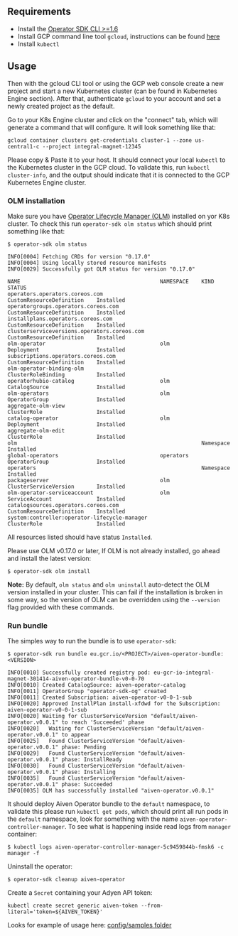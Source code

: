 ## Requirements

- Install the [Operator SDK CLI >=1.6](https://sdk.operatorframework.io/docs/installation/install-operator-sdk/)
- Install GCP command line tool `gcloud`, instructions can be found [here](https://cloud.google.com/sdk/docs/quickstart)
- Install `kubectl`

## Usage

Then with the gcloud CLI tool or using the GCP web console create a new project and start a new Kubernetes cluster (can
be found in Kubernetes Engine section). After that, authenticate `gcloud` to your account and set a newly created
project as the default.

Go to your K8s Engine cluster and click on the "connect" tab, which will generate a command that will configure. It will
look something like that:

```shell
gcloud container clusters get-credentials cluster-1 --zone us-central1-c --project integral-magnet-12345
```

Please copy & Paste it to your host. It should connect your local `kubectl` to the Kubernetes cluster in the GCP cloud.
To validate this, run `kubectl cluster-info`, and the output should indicate that it is connected to the GCP Kubernetes
Engine cluster.

### OLM installation

Make sure you have [Operator Lifecycle Manager (OLM)](https://github.com/operator-framework/operator-lifecycle-manager/)
installed on yor K8s cluster. To check this run `operator-sdk olm status` which should print something like that:

```shell
$ operator-sdk olm status

INFO[0004] Fetching CRDs for version "0.17.0"           
INFO[0004] Using locally stored resource manifests      
INFO[0029] Successfully got OLM status for version "0.17.0" 

NAME                                            NAMESPACE    KIND                        STATUS
operators.operators.coreos.com                               CustomResourceDefinition    Installed
operatorgroups.operators.coreos.com                          CustomResourceDefinition    Installed
installplans.operators.coreos.com                            CustomResourceDefinition    Installed
clusterserviceversions.operators.coreos.com                  CustomResourceDefinition    Installed
olm-operator                                    olm          Deployment                  Installed
subscriptions.operators.coreos.com                           CustomResourceDefinition    Installed
olm-operator-binding-olm                                     ClusterRoleBinding          Installed
operatorhubio-catalog                           olm          CatalogSource               Installed
olm-operators                                   olm          OperatorGroup               Installed
aggregate-olm-view                                           ClusterRole                 Installed
catalog-operator                                olm          Deployment                  Installed
aggregate-olm-edit                                           ClusterRole                 Installed
olm                                                          Namespace                   Installed
global-operators                                operators    OperatorGroup               Installed
operators                                                    Namespace                   Installed
packageserver                                   olm          ClusterServiceVersion       Installed
olm-operator-serviceaccount                     olm          ServiceAccount              Installed
catalogsources.operators.coreos.com                          CustomResourceDefinition    Installed
system:controller:operator-lifecycle-manager                 ClusterRole                 Installed
```

All resources listed should have status `Installed`.

Please use OLM v0.17.0 or later, If OLM is not already installed, go ahead and install the latest version:

```shell
$ operator-sdk olm install
```

**Note:** By default, `olm status` and `olm uninstall` auto-detect the OLM version installed in your cluster. This can
fail if the installation is broken in some way, so the version of OLM can be overridden using the `--version` flag
provided with these commands.

### Run bundle

The simples way to run the bundle is to use `operator-sdk`:

```shell
$ operator-sdk run bundle eu.gcr.io/<PROJECT>/aiven-operator-bundle:<VERSION>

INFO[0010] Successfully created registry pod: eu-gcr-io-integral-magnet-301414-aiven-operator-bundle-v0-0-70 
INFO[0010] Created CatalogSource: aiven-operator-catalog 
INFO[0011] OperatorGroup "operator-sdk-og" created      
INFO[0011] Created Subscription: aiven-operator-v0-0-1-sub 
INFO[0020] Approved InstallPlan install-xfdwd for the Subscription: aiven-operator-v0-0-1-sub 
INFO[0020] Waiting for ClusterServiceVersion "default/aiven-operator.v0.0.1" to reach 'Succeeded' phase 
INFO[0020]   Waiting for ClusterServiceVersion "default/aiven-operator.v0.0.1" to appear 
INFO[0025]   Found ClusterServiceVersion "default/aiven-operator.v0.0.1" phase: Pending 
INFO[0029]   Found ClusterServiceVersion "default/aiven-operator.v0.0.1" phase: InstallReady 
INFO[0030]   Found ClusterServiceVersion "default/aiven-operator.v0.0.1" phase: Installing 
INFO[0035]   Found ClusterServiceVersion "default/aiven-operator.v0.0.1" phase: Succeeded 
INFO[0035] OLM has successfully installed "aiven-operator.v0.0.1"
```

It should deploy Aiven Operator bundle to the `default` namespace, to validate this please run `kubectl get pods`, which
should print all run pods in the `default` namespace, look for something with the
name `aiven-operator-controller-manager`. To see what is happening inside read logs from `manager` container:

```shell
$ kubectl logs aiven-operator-controller-manager-5c9459844b-fmsk6 -c manager -f
```

Uninstall the operator:

```shell
$ operator-sdk cleanup aiven-operator
```

Create a `Secret` containing your Adyen API token:

```shell
kubectl create secret generic aiven-token --from-literal='token=${AIVEN_TOKEN}'
```

Looks for example of usage here: [config/samples folder](../config/samples)
